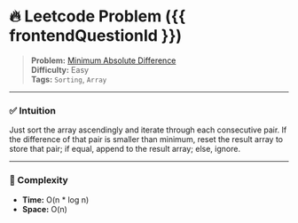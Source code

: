 # 🔥 Leetcode Problem ({{ frontendQuestionId }})

> **Problem:** [Minimum Absolute Difference](https://leetcode.com/problems/minimum-absolute-difference/description/)<br />
> **Difficulty:** Easy<br/>
> **Tags:** `Sorting`, `Array`

---

### ✅ Intuition

Just sort the array ascendingly and iterate through each consecutive pair. If the difference of that pair is smaller than minimum, reset the result array to store that pair; if equal, append to the result array; else, ignore.

---

### 🧪 Complexity

- **Time:** O(n * log n)
- **Space:** O(n)